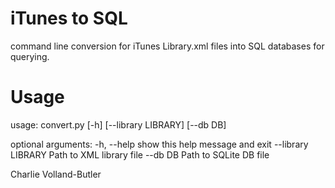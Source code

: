 # iTunes to SQL
command line conversion for iTunes Library.xml files into SQL databases for querying.

# Usage
usage: convert.py [-h] [--library LIBRARY] [--db DB]

optional arguments:
  -h, --help         show this help message and exit
  --library LIBRARY  Path to XML library file
  --db DB            Path to SQLite DB file

Charlie Volland-Butler